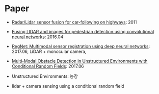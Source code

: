 


# Paper

- [Radar/Lidar sensor fusion for car-following on highways](http://ieeexplore.ieee.org/abstract/document/6144918/): 2011



- [Fusing LIDAR and images for pedestrian detection using convolutional neural networks](http://ieeexplore.ieee.org/abstract/document/7487370/): 2016.04


- [RegNet: Multimodal sensor registration using deep neural networks](http://ieeexplore.ieee.org/document/7995968/#full-text-section): 2017.06, LiDAR + monocular camera, 

- [Multi-Modal Obstacle Detection in Unstructured Environments with Conditional Random Fields](https://arxiv.org/abs/1706.02908): 2017.06
 - Unstructured Environments: 농장 
 - lidar + camera sensing using a conditional random field

